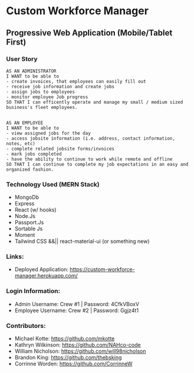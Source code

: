 <!--
Job Details Page:
(Admin)
  - Switch to be able to edit, starts at employee view-only 
  - Clock in, Clock Out, Complete 
  - Services + Products sold/completed/used 






MODELS:
  - jobs [done/inprogress] - needs refactored: divide info b/w job and customer models
      *add site info (site address, site contact, site phone, site email)
  - users [done/inprogress]
  - customers [TODO: id, cust name, company name, cust address, work phone, home phone, email, payment info(?)]


PAGES:
  - login
    - admin dashboard
        **weather - date and time
      - job assignment page (when job is clicked - able to edit)
        **functionality:
          *create jobs
          *edit jobs
          *approve as complete

    - employee dashboard
        **weather - date and time
      - specific job page when component is clicked - able to edit)
        **functionality:
          *clock in/out
          *check tasks off list
          *add tasks/make notes
          *fill out invoice + mark as complete/{send admin notication}
    - job detail
      - client name
      - full address
      - full job description
      - start date
      - est goal end date
      - edit button
      - assigned crew
      - notes
      - button to mark as complete
      - ** ADMIN: button to approve job complete + generate invoice

TODO:
- where to put invoice form
- authentication
- create components
  -
  -
- connect components + render in App
- working links in popout menu
- put button for edit job on job details page + render edit details for that specific job

TODO:
- where to put invoice form
- authentication
- create components
  -
  -
- connect components + render in App
- logout (?) / back button

FIX:
- edit job page - render information already stored in job page if there is any + make editable

CURRENT ASSIGNMENTS:

- Will:
  *Password Auth - using passport npm package[done]
  *login functionality [by tues]
  - auth util:
  - declare logged in user sessionid/user is + type (admin or employee)

- Corrine:
  * emp and admin dash with if/else functionality
    - import to evey page
    - implement turnary operator / if else to the dashboard
    - mini components for emp dash vs employee dash
  * fix open drawer
  * styling

- Kathryn:
  * job detail page
  * put address + button in jobs list - link to job details page
  * job assignment page
  * weather and time
  * employee dashboard

- Brandon:
  * react router [done]
  * seed data [done]
  * database seeded [done]
  * PWA functionality

- Michael:
  * database up and running [done]
  * invoice - employee fill out and pdf download [by tues]

- Later:
  - define company we're making this for
  - create an acct functionality
  - images and styling
  - offline functionality [Brandon]
  - new title of proj
  - weather and time of day

- FINAL PRESENTATION:
  - login as admin
  - create job
  - assign job
  - logout
  - login as employee
  - complete job
  - fill out invoice
  - send to admin
  - logout employee
  - login admin
  - approve completed job
  - download completed invoice as pdf + send out to client
  *** PWA

-->

# Custom Workforce Manager
## Progressive Web Application (Mobile/Tablet First)


### User Story

    AS AN ADMINISTRATOR
    I WANT to be able to
    - create invoices, that employees can easily fill out
    - receive job information and create jobs
    - assign jobs to employees
    - monitor employee Job progress
    SO THAT I can efficently operate and manage my small / medium sized business's fleet employees.


    AS AN EMPLOYEE
    I WANT to be able to
    - view assigned jobs for the day
    - access jobsite information (i.e. address, contact information, notes, etc)
    - complete related jobsite forms/invoices
    - mark jobs completed
    - have the ability to continue to work while remote and offline
    SO THAT I can continue to complete my job expectations in an easy and organized fashion.

### Technology Used (MERN Stack)

* MongoDb
* Express
* React (w/ hooks)
* Node.Js
* Passport.Js
* Sortable Js
* Moment
* Tailwind CSS &&|| react-material-ui (or something new)

<!-- ### PWA Functionalities

* Available offline
* Downloadable to android + ios homescreen's
* Device camera functionality / implementation
* Fast load speeds
* Mobile app look/feel
* Push Notifications (mobile + desktop) -->

### Links:
* Deployed Application: https://custom-workforce-manager.herokuapp.com/

### Login Information: 
* Admin Username: Crew #1 | Password: 4CfkVBoxV
* Employee Username: Crew #2 | Password: Ggjz4t1

### Contributors:

- Michael Kotte: https://github.com/mkotte
- Kathryn Wilkinson: https://github.com/NAHco-code
- William Nicholson: https://github.com/will98nicholson
- Brandon King: https://github.com/thebsking
- Corrinne Worden: https://github.com/CorrinneW
